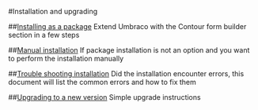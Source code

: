 #Installation and upgrading

##[Installing as a package](Installation.md)
Extend Umbraco with the Contour form builder section in a few steps 

##[Manual installation](Manual.md)
If package installation is not an option and you want to perform the installation manually 

##[Trouble shooting installation](Troubleshoot.md)
Did the installation encounter errors, this document will list the common errors and how to fix them

##[Upgrading to a new version](Upgrade.md)
Simple upgrade instructions